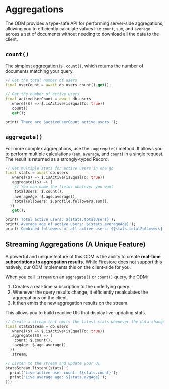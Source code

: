 # Aggregations

The ODM provides a type-safe API for performing server-side aggregations, allowing you to efficiently calculate values like `count`, `sum`, and `average` across a set of documents without needing to download all the data to the client.

## `count()`

The simplest aggregation is `.count()`, which returns the number of documents matching your query.

```dart
// Get the total number of users
final userCount = await db.users.count().get();

// Get the number of active users
final activeUserCount = await db.users
  .where(($) => $.isActive(isEqualTo: true))
  .count()
  .get();

print('There are $activeUserCount active users.');
```

## `aggregate()`

For more complex aggregations, use the `.aggregate()` method. It allows you to perform multiple calculations (`sum`, `average`, and `count`) in a single request. The result is returned as a strongly-typed Record.

```dart
// Get multiple stats for active users in one go
final stats = await db.users
  .where(($) => $.isActive(isEqualTo: true))
  .aggregate(($) => (
    // You can name the fields whatever you want
    totalUsers: $.count(),
    averageAge: $.age.average(),
    totalFollowers: $.profile.followers.sum(),
  ))
  .get();

print('Total active users: ${stats.totalUsers}');
print('Average age of active users: ${stats.averageAge}');
print('Combined followers of all active users: ${stats.totalFollowers}');
```

## Streaming Aggregations (A Unique Feature)

A powerful and unique feature of this ODM is the ability to create **real-time subscriptions to aggregation results**. While Firestore does not support this natively, our ODM implements this on the client-side for you.

When you call `.stream` on an `aggregate()` or `count()` query, the ODM:
1.  Creates a real-time subscription to the underlying query.
2.  Whenever the query results change, it efficiently recalculates the aggregations on the client.
3.  It then emits the new aggregation results on the stream.

This allows you to build reactive UIs that display live-updating stats.

```dart
// Create a stream that emits the latest stats whenever the data changes
final statsStream = db.users
  .where(($) => $.isActive(isEqualTo: true))
  .aggregate(($) => (
    count: $.count(),
    avgAge: $.age.average(),
  ))
  .stream;

// Listen to the stream and update your UI
statsStream.listen((stats) {
  print('Live active user count: ${stats.count}');
  print('Live average age: ${stats.avgAge}');
});